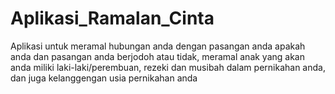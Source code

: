# Aplikasi_Ramalan_Cinta
Aplikasi untuk meramal hubungan anda dengan pasangan anda apakah anda dan pasangan anda berjodoh atau tidak, meramal anak yang akan anda miliki laki-laki/perembuan, rezeki dan musibah dalam pernikahan anda, dan juga kelanggengan usia pernikahan anda
